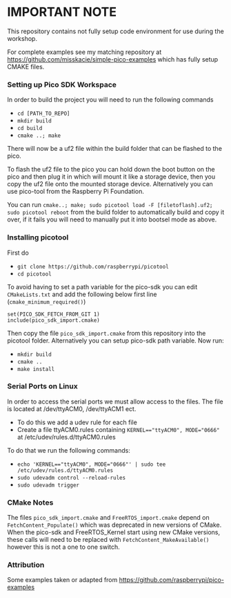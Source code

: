 # IMPORTANT NOTE
This repository contains not fully setup code environment for use during the workshop.

For complete examples see my matching repository at https://github.com/misskacie/simple-pico-examples
which has fully setup CMAKE files.

### Setting up Pico SDK Workspace
In order to build the project you will need to run the following commands

- `cd [PATH_TO_REPO]`
- `mkdir build`
- `cd build`
- `cmake ..; make`

There will now be a uf2 file within the build folder that can be flashed to the pico.

To flash the uf2 file to the pico you can hold down the boot button on the pico and then plug it in which will mount it like a storage device, then you copy the uf2 file onto the mounted storage device. Alternatively you can use pico-tool from the Raspberry Pi Foundation. 

You can run `cmake..; make; sudo picotool load -F [filetoflash].uf2; sudo picotool reboot` from the build folder to automatically build and copy it over, if it fails you will need to manually put it into bootsel mode as above.

### Installing picotool
First do
- `git clone https://github.com/raspberrypi/picotool`
- `cd picotool`

To avoid having to set a path variable for the pico-sdk you can edit `CMakeLists.txt` and add the following below first line (`cmake_minimum_required()`)
```
set(PICO_SDK_FETCH_FROM_GIT 1)
include(pico_sdk_import.cmake)
```

Then copy the file `pico_sdk_import.cmake` from this repository into the picotool folder. Alternatively you can setup pico-sdk path variable. 
Now run:
- `mkdir build`
- `cmake ..`
- `make install`


### Serial Ports on Linux
In order to access the serial ports we must allow access to the files. The file is located at /dev/ttyACM0, /dev/ttyACM1 ect.
- To do this we add a udev rule for each file
- Create a file ttyACM0.rules containing `KERNEL=="ttyACM0", MODE="0666"` at /etc/udev/rules.d/ttyACM0.rules

To do that we run the following commands:
- `echo 'KERNEL=="ttyACM0", MODE="0666"' | sudo tee /etc/udev/rules.d/ttyACM0.rules`
- `sudo udevadm control --reload-rules` 
- `sudo udevadm trigger`


### CMake Notes
The files `pico_sdk_import.cmake` and `FreeRTOS_import.cmake` depend on `FetchContent_Populate()` which was deprecated in new versions of CMake. When the pico-sdk and FreeRTOS_Kernel start using new CMake versions, these calls will need to be replaced with `FetchContent_MakeAvailable()` however this is not a one to one switch.

### Attribution
Some examples taken or adapted from https://github.com/raspberrypi/pico-examples

